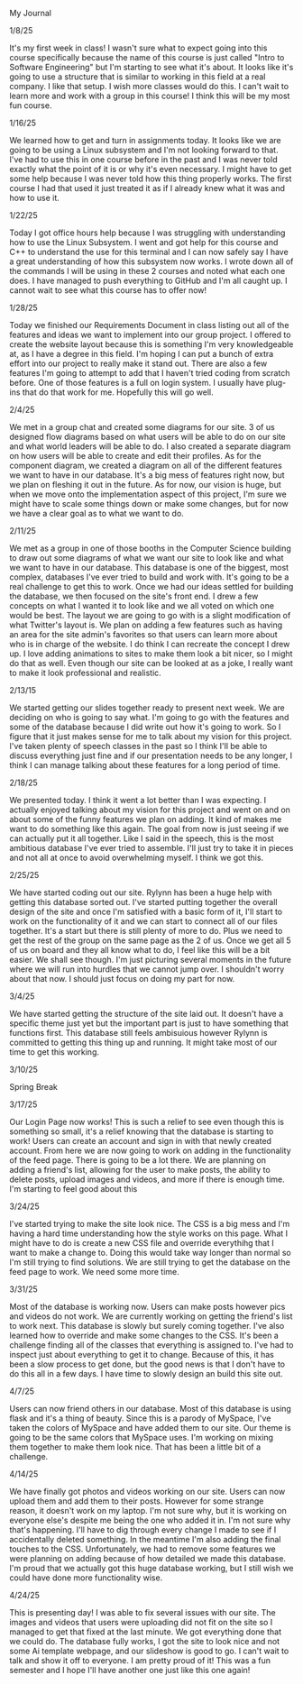 My Journal

1/8/25

It's my first week in class! I wasn't sure what to expect going into this course specifically because the name of this course is just called "Intro to Software Engineering" but I'm starting to see what it's about. It looks like it's going to use a structure that is similar to working in this field at a real company. I like that setup. I wish more classes would do this. I can't wait to learn more and work with a group in this course! I think this will be my most fun course.

1/16/25

We learned how to get and turn in assignments today. It looks like we are going to be using a Linux subsystem and I'm not looking forward to that. I've had to use this in one course before in the past and I was never told exactly what the point of it is or why it's even necessary. I might have to get some help because I was never told how this thing properly works. The first course I had that used it just treated it as if I already knew what it was and how to use it.


1/22/25 

Today I got office hours help because I was struggling with understanding how to use the Linux Subsystem. I went and got help for this course and C++ to understand the use for this terminal and I can now safely say I have a great understanding of how this subsystem now works. I wrote down all of the commands I will be using in these 2 courses and noted what each one does. I have managed to push everything to GitHub and I'm all caught up. I cannot wait to see what this course has to offer now!

1/28/25

Today we finished our Requirements Document in class listing out all of the features and ideas we want to implement into our group project. I offered to create the website layout because this is something I'm very knowledgeable at, as I have a degree in this field. I'm hoping I can put a bunch of extra effort into our project to really make it stand out. There are also a few features I'm going to attempt to add that I haven't tried coding from scratch before. One of those features is a full on login system. I usually have plug-ins that do that work for me. Hopefully this will go well.

2/4/25

We met in a group chat and created some diagrams for our site. 3 of us designed flow diagrams based on what users will be able to do on our site and what world leaders will be able to do. I also created a separate diagram on how users will be able to create and edit their profiles. As for the component diagram, we created a diagram on all of the different features we want to have in our database. It's a big mess of features right now, but we plan on fleshing it out in the future. As for now, our vision is huge, but when we move onto the implementation aspect of this project, I'm sure we might have to scale some things down or make some changes, but for now we have a clear goal as to what we want to do.

2/11/25

We met as a group in one of those booths in the Computer Science building to draw out some diagrams of what we want our site to look like and what we want to have in our database. This database is one of the biggest, most complex, databases I've ever tried to build and work with. It's going to be a real challenge to get this to work. Once we had our ideas settled for building the database, we then focused on the site's front end. I drew a few concepts on what I wanted it to look like and we all voted on which one would be best. The layout we are going to go with is a slight modification of what Twitter's layout is. We plan on adding a few features such as having an area for the site admin's favorites so that users can learn more about who is in charge of the website. I do think I can recreate the concept I drew up. I love adding animations to sites to make them look a bit nicer, so I might do that as well. Even though our site can be looked at as a joke, I really want to make it look professional and realistic.

2/13/15

We started getting our slides together ready to present next week. We are deciding on who is going to say what. I'm going to go with the features and some of the database because I did write out how it's going to work. So I figure that it just makes sense for me to talk about my vision for this project. I've taken plenty of speech classes in the past so I think I'll be able to discuss everything just fine and if our presentation needs to be any longer, I think I can manage talking about these features for a long period of time.

2/18/25

We presented today. I think it went a lot better than I was expecting. I actually enjoyed talking about my vision for this project and went on and on about some of the funny features we plan on adding. It kind of makes me want to do something like this again. The goal from now is just seeing if we can actually put it all together. Like I said in the speech, this is the most ambitious database I've ever tried to assemble. I'll just try to take it in pieces and not all at once to avoid overwhelming myself. I think we got this.

2/25/25

We have started coding out our site. Rylynn has been a huge help with getting this database sorted out. I've started putting together the overall design of the site and once I'm satisfied with a basic form of it, I'll start to work on the functionality of it and we can start to connect all of our files together. It's a start but there is still plenty of more to do. Plus we need to get the rest of the group on the same page as the 2 of us. Once we get all 5 of us on board and they all know what to do, I feel like this will be a bit easier. We shall see though. I'm just picturing several moments in the future where we will run into hurdles that we cannot jump over. I shouldn't worry about that now. I should just focus on doing my part for now.

3/4/25

We have started getting the structure of the site laid out. It doesn't have a specific theme just yet but the important part is just to have something that functions first. This database still feels ambisuious however Rylynn is committed to getting this thing up and running. It might take most of our time to get this working.

3/10/25

Spring Break

3/17/25

Our Login Page now works! This is such a relief to see even though this is something so small, it's a relief knowing that the database is starting to work! Users can create an account and sign in with that newly created account. From here we are now going to work on adding in the functionality of the feed page. There is going to be a lot there. We are planning on adding a friend's list, allowing for the user to make posts, the ability to delete posts, upload images and videos, and more if there is enough time. I'm starting to feel good about this

3/24/25

I've started trying to make the site look nice. The CSS is a big mess and I'm having a hard time understanding how the style works on this page. What I might have to do is create a new CSS file and override everythihg that I want to make a change to. Doing this would take way longer than normal so I'm still trying to find solutions. We are still trying to get the database on the feed page to work. We need some more time.

3/31/25

Most of the database is working now. Users can make posts however pics and videos do not work. We are currently working on getting the friend's list to work next. This database is slowly but surely coming together. I've also learned how to override and make some changes to the CSS. It's been a challenge finding all of the classes that everything is assigned to. I've had to inspect just about everything to get it to change. Because of this, it has been a slow process to get done, but the good news is that I don't have to do this all in a few days. I have time to slowly design an build this site out.

4/7/25

Users can now friend others in our database. Most of this database is using flask and it's a thing of beauty. Since this is a parody of MySpace, I've taken the colors of MySpace and have added them to our site. Our theme is going to be the same colors that MySpace uses. I'm working on mixing them together to make them look nice. That has been a little bit of a challenge.

4/14/25

We have finally got photos and videos working on our site. Users can now upload them and add them to their posts. However for some strange reason, it doesn't work on my laptop. I'm not sure why, but it is working on everyone else's despite me being the one who added it in. I'm not sure why that's happening. I'll have to dig through every change I made to see if I accidentally deleted something. In the meantime I'm also adding the final touches to the CSS. Unfortunately, we had to remove some features we were planning on adding because of how detailed we made this database. I'm proud that we actually got this huge database working, but I still wish we could have done more functionality wise.

4/24/25

This is presenting day! I was able to fix several issues with our site. The images and videos that users were uploading did not fit on the site so I managed to get that fixed at the last minute. We got everything done that we could do. The database fully works, I got the site to look nice and not some Ai template webpage, and our slideshow is good to go. I can't wait to talk and show it off to everyone. I am pretty proud of it! This was a fun semester and I hope I'll have another one just like this one again!
